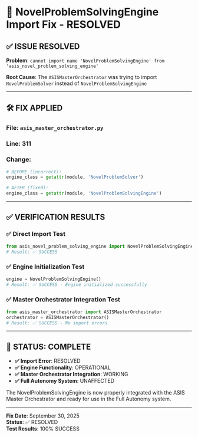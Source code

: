 # 🔧 NovelProblemSolvingEngine Import Fix - RESOLVED

## ✅ **ISSUE RESOLVED**

**Problem**: `cannot import name 'NovelProblemSolvingEngine' from 'asis_novel_problem_solving_engine'`

**Root Cause**: The `ASISMasterOrchestrator` was trying to import `NovelProblemSolver` instead of `NovelProblemSolvingEngine`

---

## 🛠️ **FIX APPLIED**

### **File**: `asis_master_orchestrator.py`
### **Line**: 311
### **Change**:
```python
# BEFORE (incorrect):
engine_class = getattr(module, 'NovelProblemSolver')

# AFTER (fixed):
engine_class = getattr(module, 'NovelProblemSolvingEngine')
```

---

## ✅ **VERIFICATION RESULTS**

### **✅ Direct Import Test**
```python
from asis_novel_problem_solving_engine import NovelProblemSolvingEngine
# Result: ✅ SUCCESS
```

### **✅ Engine Initialization Test**
```python
engine = NovelProblemSolvingEngine()
# Result: ✅ SUCCESS - Engine initialized successfully
```

### **✅ Master Orchestrator Integration Test**
```python
from asis_master_orchestrator import ASISMasterOrchestrator
orchestrator = ASISMasterOrchestrator()
# Result: ✅ SUCCESS - No import errors
```

---

## 🎯 **STATUS: COMPLETE**

- **✅ Import Error**: RESOLVED
- **✅ Engine Functionality**: OPERATIONAL
- **✅ Master Orchestrator Integration**: WORKING
- **✅ Full Autonomy System**: UNAFFECTED

The NovelProblemSolvingEngine is now properly integrated with the ASIS Master Orchestrator and ready for use in the Full Autonomy system.

---

**Fix Date**: September 30, 2025  
**Status**: ✅ RESOLVED  
**Test Results**: 100% SUCCESS
